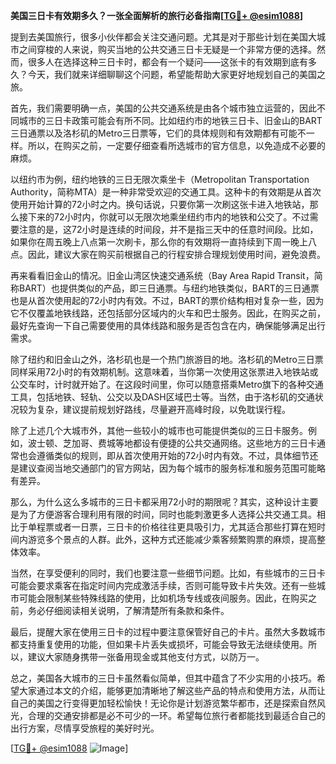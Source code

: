 **美国三日卡有效期多久？一张全面解析的旅行必备指南[[TG💪+ @esim1088](https://t.me/s/esim1088)]**

提到去美国旅行，很多小伙伴都会关注交通问题。尤其是对于那些计划在美国大城市之间穿梭的人来说，购买当地的公共交通三日卡无疑是一个非常方便的选择。然而，很多人在选择这种三日卡时，都会有一个疑问——这张卡的有效期到底有多久？今天，我们就来详细聊聊这个问题，希望能帮助大家更好地规划自己的美国之旅。

首先，我们需要明确一点，美国的公共交通系统是由各个城市独立运营的，因此不同城市的三日卡政策可能会有所不同。比如纽约市的地铁三日卡、旧金山的BART三日通票以及洛杉矶的Metro三日票等，它们的具体规则和有效期都有可能不一样。所以，在购买之前，一定要仔细查看所选城市的官方信息，以免造成不必要的麻烦。

以纽约市为例，纽约地铁的三日无限次乘坐卡（Metropolitan Transportation Authority，简称MTA）是一种非常受欢迎的交通工具。这种卡的有效期是从首次使用开始计算的72小时之内。换句话说，只要你第一次刷这张卡进入地铁站，那么接下来的72小时内，你就可以无限次地乘坐纽约市内的地铁和公交了。不过需要注意的是，这72小时是连续的时间段，并不是指三天中的任意时间段。比如，如果你在周五晚上八点第一次刷卡，那么你的有效期将一直持续到下周一晚上八点。因此，建议大家在购买前根据自己的行程安排合理规划使用时间，避免浪费。

再来看看旧金山的情况。旧金山湾区快速交通系统（Bay Area Rapid Transit，简称BART）也提供类似的产品，即三日通票。与纽约地铁类似，BART的三日通票也是从首次使用起的72小时内有效。不过，BART的票价结构相对复杂一些，因为它不仅覆盖地铁线路，还包括部分区域内的火车和巴士服务。因此，在购买之前，最好先查询一下自己需要使用的具体线路和服务是否包含在内，确保能够满足出行需求。

除了纽约和旧金山之外，洛杉矶也是一个热门旅游目的地。洛杉矶的Metro三日票同样采用72小时的有效期机制。这意味着，当你第一次使用这张票进入地铁站或公交车时，计时就开始了。在这段时间里，你可以随意搭乘Metro旗下的各种交通工具，包括地铁、轻轨、公交以及DASH区域巴士等。当然，由于洛杉矶的交通状况较为复杂，建议提前规划好路线，尽量避开高峰时段，以免耽误行程。

除了上述几个大城市外，其他一些较小的城市也可能提供类似的三日卡服务。例如，波士顿、芝加哥、费城等地都设有便捷的公共交通网络。这些地方的三日卡通常也会遵循类似的规则，即从首次使用开始的72小时内有效。不过，具体细节还是建议查阅当地交通部门的官方网站，因为每个城市的服务标准和服务范围可能略有差异。

那么，为什么这么多城市的三日卡都采用72小时的期限呢？其实，这种设计主要是为了方便游客合理利用有限的时间，同时也能刺激更多人选择公共交通工具。相比于单程票或者一日票，三日卡的价格往往更具吸引力，尤其适合那些打算在短时间内游览多个景点的人群。此外，这种方式还能减少乘客频繁购票的麻烦，提高整体效率。

当然，在享受便利的同时，我们也要注意一些细节问题。比如，有些城市的三日卡可能会要求乘客在指定时间内完成激活手续，否则可能导致卡片失效。还有一些城市可能会限制某些特殊线路的使用，比如机场专线或夜间服务。因此，在购买之前，务必仔细阅读相关说明，了解清楚所有条款和条件。

最后，提醒大家在使用三日卡的过程中要注意保管好自己的卡片。虽然大多数城市都支持重复使用的功能，但如果卡片丢失或损坏，可能会导致无法继续使用。所以，建议大家随身携带一张备用现金或其他支付方式，以防万一。

总之，美国各大城市的三日卡虽然看似简单，但其中蕴含了不少实用的小技巧。希望大家通过本文的介绍，能够更加清晰地了解这些产品的特点和使用方法，从而让自己的美国之行变得更加轻松愉快！无论你是计划游览繁华都市，还是探索自然风光，合理的交通安排都是必不可少的一环。希望每位旅行者都能找到最适合自己的出行方案，尽情享受旅程的美好时光。

[[TG💪+ @esim1088](https://t.me/s/esim1088) ![Image](https://i.postimg.cc/4NQfJmqS/Snipaste-2025-05-13-00-14-12.png)]